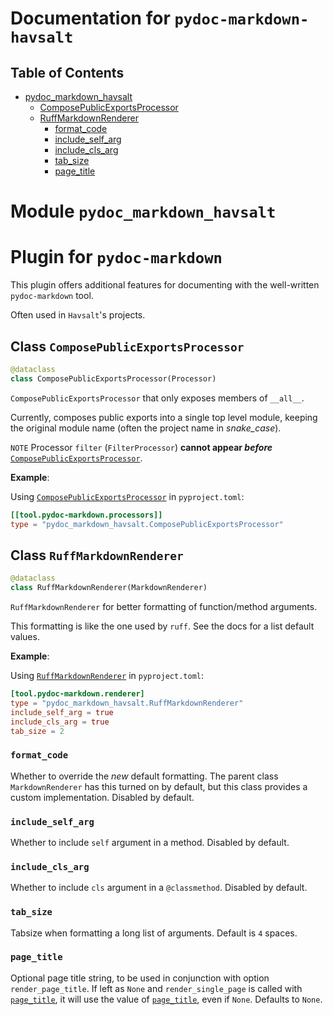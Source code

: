 # Documentation for `pydoc-markdown-havsalt`

## Table of Contents

* [pydoc\_markdown\_havsalt](#pydoc_markdown_havsalt)
  * [ComposePublicExportsProcessor](#pydoc_markdown_havsalt.ComposePublicExportsProcessor)
  * [RuffMarkdownRenderer](#pydoc_markdown_havsalt.RuffMarkdownRenderer)
    * [format\_code](#pydoc_markdown_havsalt.RuffMarkdownRenderer.format_code)
    * [include\_self\_arg](#pydoc_markdown_havsalt.RuffMarkdownRenderer.include_self_arg)
    * [include\_cls\_arg](#pydoc_markdown_havsalt.RuffMarkdownRenderer.include_cls_arg)
    * [tab\_size](#pydoc_markdown_havsalt.RuffMarkdownRenderer.tab_size)
    * [page\_title](#pydoc_markdown_havsalt.RuffMarkdownRenderer.page_title)

<a id="pydoc_markdown_havsalt"></a>

# Module `pydoc_markdown_havsalt`

Plugin for `pydoc-markdown`
===========================

This plugin offers additional features for documenting with the
well-written `pydoc-markdown` tool.

Often used in `Havsalt`'s projects.

<a id="pydoc_markdown_havsalt.ComposePublicExportsProcessor"></a>

## Class `ComposePublicExportsProcessor`

```python
@dataclass
class ComposePublicExportsProcessor(Processor)
```

`ComposePublicExportsProcessor` that only exposes members of `__all__`.

Currently, composes public exports into a single top level module,
keeping the original module name (often the project name in _snake\_case_).

`NOTE` Processor `filter` (`FilterProcessor`) **cannot appear _before_** [`ComposePublicExportsProcessor`](#pydoc_markdown_havsalt.ComposePublicExportsProcessor).

**Example**:

  
  Using [`ComposePublicExportsProcessor`](#pydoc_markdown_havsalt.ComposePublicExportsProcessor) in `pyproject.toml`:
  
```toml
[[tool.pydoc-markdown.processors]]
type = "pydoc_markdown_havsalt.ComposePublicExportsProcessor"
```

<a id="pydoc_markdown_havsalt.RuffMarkdownRenderer"></a>

## Class `RuffMarkdownRenderer`

```python
@dataclass
class RuffMarkdownRenderer(MarkdownRenderer)
```

`RuffMarkdownRenderer` for better formatting of function/method arguments.

This formatting is like the one used by `ruff`.
See the docs for a list default values.

**Example**:

  
  Using [`RuffMarkdownRenderer`](#pydoc_markdown_havsalt.RuffMarkdownRenderer) in `pyproject.toml`:
  
```toml
[tool.pydoc-markdown.renderer]
type = "pydoc_markdown_havsalt.RuffMarkdownRenderer"
include_self_arg = true
include_cls_arg = true
tab_size = 2
```

<a id="pydoc_markdown_havsalt.RuffMarkdownRenderer.format_code"></a>

### `format_code`

Whether to override the *new* default formatting.
The parent class `MarkdownRenderer` has this turned on by default,
but this class provides a custom implementation.
Disabled by default.

<a id="pydoc_markdown_havsalt.RuffMarkdownRenderer.include_self_arg"></a>

### `include_self_arg`

Whether to include `self` argument in a method.
Disabled by default.

<a id="pydoc_markdown_havsalt.RuffMarkdownRenderer.include_cls_arg"></a>

### `include_cls_arg`

Whether to include `cls` argument in a `@classmethod`.
Disabled by default.

<a id="pydoc_markdown_havsalt.RuffMarkdownRenderer.tab_size"></a>

### `tab_size`

Tabsize when formatting a long list of arguments.
Default is `4` spaces.

<a id="pydoc_markdown_havsalt.RuffMarkdownRenderer.page_title"></a>

### `page_title`

Optional page title string,
to be used in conjunction with option `render_page_title`.
If left as `None` and `render_single_page` is called with [`page_title`](#pydoc_markdown_havsalt.RuffMarkdownRenderer.page_title),
it will use the value of [`page_title`](#pydoc_markdown_havsalt.RuffMarkdownRenderer.page_title), even if `None`.
Defaults to `None`.

